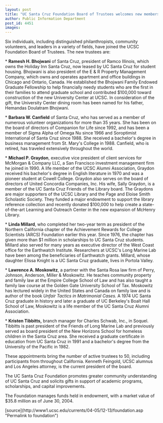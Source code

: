 ```yaml
---
layout: post
title: "UC Santa Cruz Foundation Board of Trustees welcomes new members"
author: Public Information Department
post_id: 4451
images:
---
```


<a name="content" id="content"></a>
<p>
  Six individuals, including distinguished philanthropists, community volunteers, and leaders in a variety of fields, have joined the UCSC Foundation Board of Trustees. The new trustees are:
</p>
<p>
  * <b>Ramesh H. Bhojwani</b> of Santa Cruz, president of Ramco Illinois, which owns the Holiday Inn Santa Cruz, now leased by UC Santa Cruz for student housing. Bhojwani is also president of the E &amp; R Property Management Company, which owns and operates apartment and office buildings in Chicago and Ontario, Canada. He established the Bhojwani Family Endowed Graduate Fellowship to help financially needy students who are the first in their families to attend graduate school and contributed $100,000 toward construction of the new University Center at UCSC. In consideration of the gift, the University Center dining room has been named for his father, Hemandas Doulatram Bhojwani.
</p>
<p>
  * <b>Barbara W. Canfield</b> of Santa Cruz, who has served as a member of numerous volunteer organizations for more than 35 years. She has been on the board of directors of Companion for Life since 1992, and has been a member of Sigma Alpha of Omega Nu since 1966 and Soroptimist International of Santa Cruz since 1988. She received a bachelor's degree in business management from St. Mary's College in 1988. Canfield, who is retired, has traveled extensively throughout the world.
</p>
<p>
  * <b>Michael P. Graydon</b>, executive vice president of client services for McMorgan &amp; Company LLC, a San Francisco investment management firm he joined in 1990. A life member of the UCSC Alumni Association, Graydon received his bachelor's degree in English literature in 1970 and was a pioneer student at Cowell College. Graydon also serves on the board of directors of United Concordia Companies, Inc. His wife, Sally Graydon, is a member of the UC Santa Cruz Friends of the Library board. The Graydons are major supporters of the UCSC Library and the Page and Eloise Smith Scholastic Society. They funded a major endowment to support the library reference collection and recently donated $100,000 to help create a state-of-the-art Learning and Outreach Center in the new expansion of McHenry Library.
</p>
<p>
  * <b>Linda Millard</b>, who completed her two-year term as president of the Northern California chapter of the Achievement Rewards for College Scientists (ARCS) Foundation earlier this year. Since 1976, the chapter has given more than $1 million in scholarships to UC Santa Cruz students. Millard also served for many years as executive director of the West Coast office for the Earthwatch Institute. Researchers at UCSC's Long Marine Lab have been among the beneficiaries of Earthwatch grants. Millard, whose daughter Elissa Knight is a UC Santa Cruz graduate, lives in Portola Valley.
</p>
<p>
  * <b>Lawrence A. Moskowitz</b>, a partner with the Santa Rosa law firm of Perry, Johnson, Anderson, Miller &amp; Moskowitz. He teaches community property and family law at the Empire College School of Law and has also taught a family law course at the Golden Gate University School of Tax. Moskowitz has lectured widely in the United States and Canada on family law and is author of the book <i>Unfair Tactics in Matrimonial Cases.</i> A 1974 UC Santa Cruz graduate in history and later a graduate of UC Berkeley's Boalt Hall School of Law, Moskowitz is a life member of the UC Santa Cruz Alumni Association.
</p>
<p>
  * <b>Kristen Tibbitts,</b> branch manager for Charles Schwab, Inc., in Soquel. Tibbitts is past president of the Friends of Long Marine Lab and previously served as board president of the New Horizons School for homeless children in the Santa Cruz area. She received a graduate certificate in education from UC Santa Cruz in 1991 and a bachelor's degree from the University of the Pacific in 1982.
</p>
<p>
  These appointments bring the number of active trustees to 50, including participants from throughout California. Kenneth Feingold, UCSC alumnus and Los Angeles attorney, is the current president of the board.
</p>
<p>
  The UC Santa Cruz Foundation promotes greater community understanding of UC Santa Cruz and solicits gifts in support of academic programs, scholarships, and capital improvements.
</p>
<p>
  The Foundation manages funds held in endowment, with a market value of $35.8 million as of June 30, 2004.
</p>
[source](http://www1.ucsc.edu/currents/04-05/12-13/foundation.asp "Permalink to foundation")
